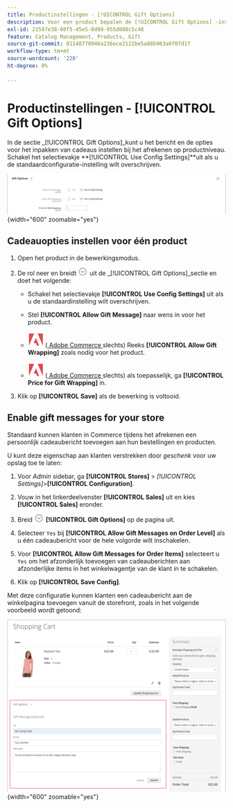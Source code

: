 ```yaml
---
title: Productinstellingen - [!UICONTROL Gift Options]
description: Voor een product bepalen de [!UICONTROL Gift Options] -instellingen of een cadeaubericht kan worden opgenomen of of er tijdens het afrekenen opties voor het inpakken van cadeaus beschikbaar zijn.
exl-id: 21597e38-60f5-45e5-8d99-955d088c5c48
feature: Catalog Management, Products, Gift
source-git-commit: 01148770946a236ece2122be5a88b963a0f07d1f
workflow-type: tm+mt
source-wordcount: '228'
ht-degree: 0%

---
```


# Productinstellingen - [!UICONTROL Gift Options]

In de sectie _[!UICONTROL Gift Options]_kunt u het bericht en de opties voor het inpakken van cadeaus instellen bij het afrekenen op productniveau. Schakel het selectievakje **[!UICONTROL Use Config Settings]**uit als u de standaardconfiguratie-instelling wilt overschrijven.

![ Cadeauopties ](./assets/product-gift-options-ee.png){width="600" zoomable="yes"}

## Cadeauopties instellen voor één product

1. Open het product in de bewerkingsmodus.

1. De rol neer en breidt ![ selecteur van de Uitbreiding ](../assets/icon-display-expand.png) uit de _[!UICONTROL Gift Options]_sectie en doet het volgende:

   - Schakel het selectievakje **[!UICONTROL Use Config Settings]** uit als u de standaardinstelling wilt overschrijven.

   - Stel **[!UICONTROL Allow Gift Message]** naar wens in voor het product.

   - ![ Adobe Commerce ](../assets/adobe-logo.svg) ([ Adobe Commerce ](../landing/home.md#product-editions) slechts) Reeks **[!UICONTROL Allow Gift Wrapping]** zoals nodig voor het product.

   - ![ Adobe Commerce ](../assets/adobe-logo.svg) ([ Adobe Commerce ](../landing/home.md#product-editions) slechts) als toepasselijk, ga **[!UICONTROL Price for Gift Wrapping]** in.

1. Klik op **[!UICONTROL Save]** als de bewerking is voltooid.

## Enable gift messages for your store

Standaard kunnen klanten in Commerce tijdens het afrekenen een persoonlijk cadeaubericht toevoegen aan hun bestellingen en producten.

U kunt deze eigenschap aan klanten verstrekken door _geschenk_ voor uw opslag toe te laten:

1. Voor _Admin_ sidebar, ga **[!UICONTROL Stores]** > _[!UICONTROL Settings]_>**[!UICONTROL Configuration]**.

1. Vouw in het linkerdeelvenster **[!UICONTROL Sales]** uit en kies **[!UICONTROL Sales]** eronder.

1. Breid ![ selecteur van de Uitbreiding ](../assets/icon-display-expand.png) **[!UICONTROL Gift Options]** op de pagina uit.

1. Selecteer `Yes` bij **[!UICONTROL Allow Gift Messages on Order Level]** als u één cadeaubericht voor de hele volgorde wilt inschakelen.

1. Voor **[!UICONTROL Allow Gift Messages for Order Items]** selecteert u `Yes` om het afzonderlijk toevoegen van cadeauberichten aan afzonderlijke items in het winkelwagentje van de klant in te schakelen.

1. Klik op **[!UICONTROL Save Config]**.

Met deze configuratie kunnen klanten een cadeaubericht aan de winkelpagina toevoegen vanuit de storefront, zoals in het volgende voorbeeld wordt getoond:

![ Bericht van het Cadeautje ](./assets/gift-message.png){width="600" zoomable="yes"}
